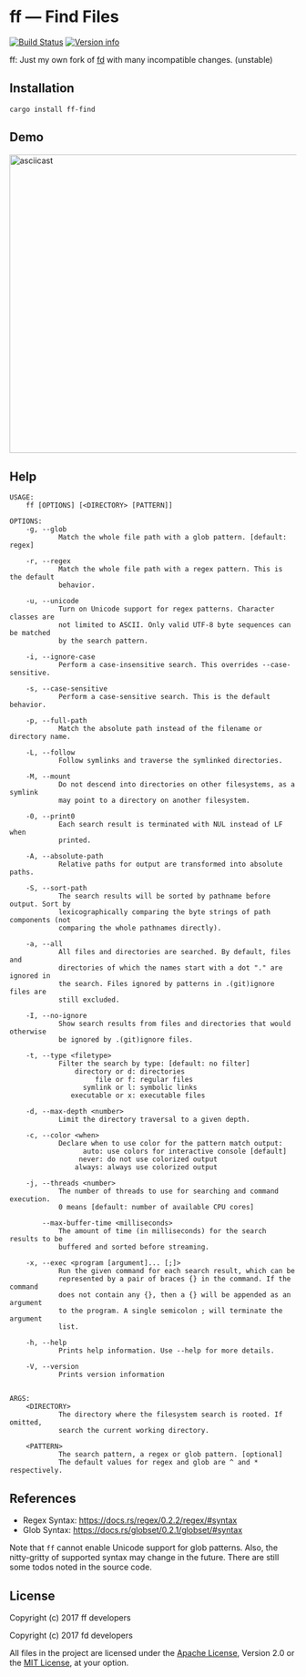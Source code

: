 # ff — Find Files

[![Build Status](https://travis-ci.org/jakwings/ff-find.svg?branch=master)](https://travis-ci.org/jakwings/ff-find)
[![Version info](https://img.shields.io/crates/v/ff-find.svg)](https://crates.io/crates/ff-find)

ff: Just my own fork of [fd] with many incompatible changes. (unstable)

[fd]: https://github.com/sharkdp/fd/tree/7ecb6239504dff9eb9e9359521ece6744ef04f67

## Installation

```
cargo install ff-find
```

## Demo

<a href="https://asciinema.org/a/nn1pW9K6sJV41LodedS46ezQU">
<img alt="asciicast" height="524" src="https://user-images.githubusercontent.com/23622455/32689551-f89e894e-c721-11e7-8ec7-78013143fd53.png">
</a>

## Help

```
USAGE:
    ff [OPTIONS] [<DIRECTORY> [PATTERN]]

OPTIONS:
    -g, --glob
            Match the whole file path with a glob pattern. [default: regex]

    -r, --regex
            Match the whole file path with a regex pattern. This is the default
            behavior.

    -u, --unicode
            Turn on Unicode support for regex patterns. Character classes are
            not limited to ASCII. Only valid UTF-8 byte sequences can be matched
            by the search pattern.

    -i, --ignore-case
            Perform a case-insensitive search. This overrides --case-sensitive.

    -s, --case-sensitive
            Perform a case-sensitive search. This is the default behavior.

    -p, --full-path
            Match the absolute path instead of the filename or directory name.

    -L, --follow
            Follow symlinks and traverse the symlinked directories.

    -M, --mount
            Do not descend into directories on other filesystems, as a symlink
            may point to a directory on another filesystem.

    -0, --print0
            Each search result is terminated with NUL instead of LF when
            printed.

    -A, --absolute-path
            Relative paths for output are transformed into absolute paths.

    -S, --sort-path
            The search results will be sorted by pathname before output. Sort by
            lexicographically comparing the byte strings of path components (not
            comparing the whole pathnames directly).

    -a, --all
            All files and directories are searched. By default, files and
            directories of which the names start with a dot "." are ignored in
            the search. Files ignored by patterns in .(git)ignore files are
            still excluded.

    -I, --no-ignore
            Show search results from files and directories that would otherwise
            be ignored by .(git)ignore files.

    -t, --type <filetype>
            Filter the search by type: [default: no filter]
                directory or d: directories
                     file or f: regular files
                  symlink or l: symbolic links
               executable or x: executable files

    -d, --max-depth <number>
            Limit the directory traversal to a given depth.

    -c, --color <when>
            Declare when to use color for the pattern match output:
                  auto: use colors for interactive console [default]
                 never: do not use colorized output
                always: always use colorized output

    -j, --threads <number>
            The number of threads to use for searching and command execution.
            0 means [default: number of available CPU cores]

        --max-buffer-time <milliseconds>
            The amount of time (in milliseconds) for the search results to be
            buffered and sorted before streaming.

    -x, --exec <program [argument]... [;]>
            Run the given command for each search result, which can be
            represented by a pair of braces {} in the command. If the command
            does not contain any {}, then a {} will be appended as an argument
            to the program. A single semicolon ; will terminate the argument
            list.

    -h, --help
            Prints help information. Use --help for more details.

    -V, --version
            Prints version information


ARGS:
    <DIRECTORY>
            The directory where the filesystem search is rooted. If omitted,
            search the current working directory.

    <PATTERN>
            The search pattern, a regex or glob pattern. [optional]
            The default values for regex and glob are ^ and * respectively.
```


## References

*   Regex Syntax: https://docs.rs/regex/0.2.2/regex/#syntax
*   Glob Syntax: https://docs.rs/globset/0.2.1/globset/#syntax

Note that `ff` cannot enable Unicode support for glob patterns. Also, the
nitty-gritty of supported syntax may change in the future. There are still some
todos noted in the source code.


## License

Copyright (c) 2017 ff developers

Copyright (c) 2017 fd developers

All files in the project are licensed under the [Apache License], Version 2.0
or the [MIT License], at your option.

[Apache License]: https://www.apache.org/licenses/LICENSE-2.0
[MIT License]: https://opensource.org/licenses/MIT
